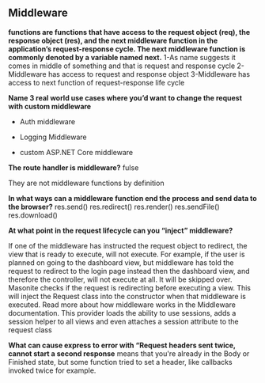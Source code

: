 ## Middleware

**functions are functions that have access to the request object (req), the response object (res), and the next middleware function in the application’s request-response cycle. The next middleware function is commonly denoted by a variable named next.**
1-As name suggests it comes in middle of something and that is request and response cycle
2-Middleware has access to request and response object
3-Middleware has access to next function of request-response life cycle

**Name 3 real world use cases where you’d want to change the request with custom middleware**

- Auth middleware

- Logging Middleware
- custom ASP.NET Core middleware

**The route handler is middleware?** fulse

They are not middleware functions by definition

**In what ways can a middleware function end the process and send data to the browser?**
res.send()
res.redirect()
res.render()
res.sendFile()
res.download()

**At what point in the request lifecycle can you “inject” middleware?**

If one of the middleware has instructed the request object to redirect, the view that is ready to execute, will not execute.
For example, if the user is planned on going to the dashboard view, but middleware has told the request to redirect to the login page instead then the dashboard view, and therefore the controller, will not execute at all. It will be skipped over. Masonite checks if the request is redirecting before executing a view.
This will inject the Request class into the constructor when that middleware is executed. Read more about how middleware works in the Middleware documentation.
This provider loads the ability to use sessions, adds a session helper to all views and even attaches a session attribute to the request class

**What can cause express to error with “Request headers sent twice, cannot start a second response**
means that you're already in the Body or Finished state, but some function tried to set a header, like callbacks invoked twice for example.
